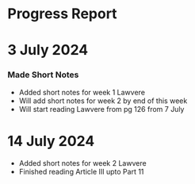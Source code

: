 # Progress Report

# 3 July 2024

### Made Short Notes 
- Added short notes for week 1 Lawvere
- Will add short notes for week 2 by end of this week
- Will start reading Lawvere from pg 126 from 7 July

# 14 July 2024
- Added short notes for week 2 Lawvere
- Finished reading Article III upto Part 11